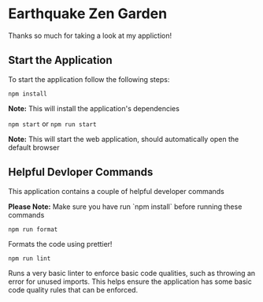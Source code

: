 # Earthquake Zen Garden

<p>Thanks so much for taking a look at my appliction!</p>

## Start the Application

<p>To start the application follow the following steps:</p>

`npm install`

<p><b>Note:</b> This will install the application's dependencies</p>

`npm start` or `npm run start`

<p><b>Note:</b> This will start the web application, should automatically open the default
browser</p>

## Helpful Devloper Commands

<p>This application contains a couple of helpful developer commands</P>
<p><b>Please Note:</b> Make sure you have run `npm install` before running these commands</p>

`npm run format`

<p>Formats the code using prettier!</p>

`npm run lint`

<p>Runs a very basic linter to enforce basic code qualities, such as throwing an error for unused imports.
This helps ensure the application has some basic code quality rules that can be enforced.</p>
